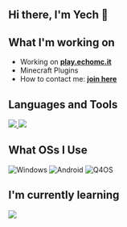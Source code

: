 ## Hi there, I'm Yech 👋

## What I'm working on

-  Working on [**play.echomc.it** ](https://discord.gg/4maur2sMBb)
-  Minecraft Plugins
-  How to contact me: **[join here](https://discord.gg/yFgjXbG9zm)**
 
## Languages and Tools

<p align="left"> <a href="https://github.com/heaventhereal"><img src="https://skillicons.dev/icons?i=vscode,github,python,java"> <a href="https://discord.gg/yFgjXbG9zm"><img src="https://skillicons.dev/icons?i=discord"> </a> </p>

## What OSs I Use

![Windows](https://img.shields.io/badge/Windows-0078D6?style=for-the-badge&logo=windows&logoColor=white)
![Android](https://img.shields.io/badge/Android-3DDC84?style=for-the-badge&logo=android&logoColor=white)
![Q4OS](https://img.shields.io/badge/Q4OS-557C94?style=for-the-badge&logo=q4os&logoColor=white)

## I'm currently learning
<p align="left"> <a href="https://github.com/heaventhereal"><img src="[https://skillicons.dev/icons?i=vscode,replit,github,html,js,python,bots,nodejs,discord](https://skillicons.dev/icons?i=rust,c++)"> </a> </p>

<!--
**heaventhereal/heaventhereal** is a ✨ _special_ ✨ repository because its `README.md` (this file) appears on your GitHub profile. https://discord.gg/yFgjXbG9zm

Here are some ideas to get you started:

- 🔭 I’m currently working on ...
- 🌱 I’m currently learning ...
- 👯 I’m looking to collaborate on ...
- 🤔 I’m looking for help with ...
- 💬 Ask me about ...
- 📫 How to reach me: ...
- 😄 Pronouns: ...
- ⚡ Fun fact: ...
-->
